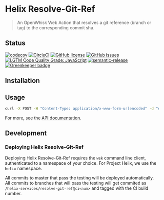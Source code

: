 # Helix Resolve-Git-Ref

> An OpenWhisk Web Action that resolves a git reference (branch or tag) to the corresponding commit sha.

## Status
[![codecov](https://img.shields.io/codecov/c/github/adobe/helix-resolve-git-ref.svg)](https://codecov.io/gh/adobe/helix-resolve-git-ref)
[![CircleCI](https://img.shields.io/circleci/project/github/adobe/helix-resolve-git-ref.svg)](https://circleci.com/gh/adobe/helix-resolve-git-ref)
[![GitHub license](https://img.shields.io/github/license/adobe/helix-resolve-git-ref.svg)](https://github.com/adobe/helix-resolve-git-ref/blob/master/LICENSE.txt)
[![GitHub issues](https://img.shields.io/github/issues/adobe/helix-resolve-git-ref.svg)](https://github.com/adobe/helix-resolve-git-ref/issues)
[![LGTM Code Quality Grade: JavaScript](https://img.shields.io/lgtm/grade/javascript/g/adobe/helix-resolve-git-ref.svg?logo=lgtm&logoWidth=18)](https://lgtm.com/projects/g/adobe/helix-resolve-git-ref)
[![semantic-release](https://img.shields.io/badge/%20%20%F0%9F%93%A6%F0%9F%9A%80-semantic--release-e10079.svg)](https://github.com/semantic-release/semantic-release) [![Greenkeeper badge](https://badges.greenkeeper.io/adobe/helix-resolve-git-ref.svg)](https://greenkeeper.io/)

## Installation

## Usage

```bash
curl -X POST -H "Content-Type: application/x-www-form-urlencoded" -d "owner=adobe&repo=helix-resolve-git-ref" https://adobeioruntime.net/api/v1/web/helix/helix-services/resolve-git-ref@v1
```

For more, see the [API documentation](docs/API.md).

## Development

### Deploying Helix Resolve-Git-Ref

Deploying Helix Resolve-Git-Ref requires the `wsk` command line client, authenticated to a namespace of your choice. For Project Helix, we use the `helix` namespace.

All commits to master that pass the testing will be deployed automatically. All commits to branches that will pass the testing will get commited as `/helix-services/resolve-git-ref@ci<num>` and tagged with the CI build number.
